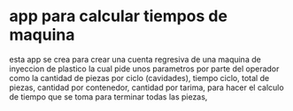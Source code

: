 # app para calcular tiempos de maquina 
esta app se crea para crear una cuenta regresiva de una maquina de inyeccion de plastico la cual pide unos parametros por parte del operador como la cantidad de piezas por ciclo (cavidades), tiempo ciclo, total de piezas, cantidad por contenedor, cantidad por tarima, para hacer el calculo de tiempo que se toma para terminar todas las piezas,<br>

